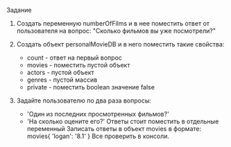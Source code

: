 Задание 
1) Создать переменную numberOfFilms и в нее поместить ответ от пользователя на вопрос: 
"Сколько фильмов вы уже посмотрели?"
2) Создать объект personalMovieDB и в него поместить такие свойства:
    - count - ответ на первый вопрос
    - movies - поместить пустой объект
    - actors - пустой объект
    - genres - пустой массив
    - private - поместить boolean значение false

3) Задайте пользователю по два раза вопросы:
    - 'Один из последних просмотренных фильмов?'
    - 'На сколько оцените его?'
Ответы стоит поместить в отдельные переменный 
Записать ответы в объект movies в формате:
    movies{
        'logan': '8.1'
      }
Все проверить в консоли.
